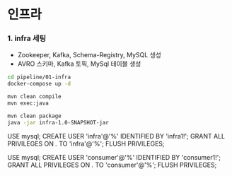 
# 인프라

### 1. infra 세팅
- Zookeeper, Kafka, Schema-Registry, MySQL 생성
- AVRO 스키마, Kafka 토픽, MySql 테이블 생성

```bash
cd pipeline/01-infra
docker-compose up -d 

mvn clean compile
mvn exec:java

mvn clean package
java -jar infra-1.0-SNAPSHOT-jar
```

USE mysql;
CREATE USER 'infra'@'%' IDENTIFIED BY 'infra1!';
GRANT ALL PRIVILEGES ON *.* TO 'infra'@'%';
FLUSH PRIVILEGES;


USE mysql;
CREATE USER 'consumer'@'%' IDENTIFIED BY 'consumer1!';
GRANT ALL PRIVILEGES ON *.* TO 'consumer'@'%'; 
FLUSH PRIVILEGES;